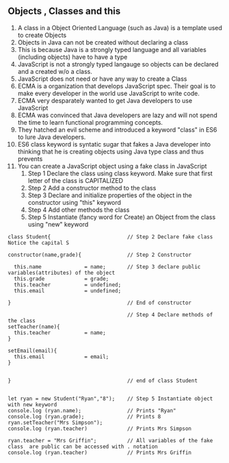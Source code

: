 ## Objects , Classes and this 
1. A class in a Object Oriented Language (such as Java) is a template used to create Objects
1. Objects in Java can not be created without declaring a class 
1. This is because Java is a strongly typed language and all variables (including objects) have to have a type 
1. JavaScript is not a strongly typed langauge so objects can be declared and a created w/o a class. 
1. JavaScript does not need or have any way to create a Class
1. ECMA is a organization that develops JavaScript spec. Their goal is to make every developer in the world use JavaScript to write code.
1. ECMA very desparately wanted to get Java developers to use JavaScript
1. ECMA was convinced that Java developers are lazy and will not spend the time to learn functional programming concepts.
1. They hatched an evil scheme and introduced a keyword "class" in ES6 to lure Java developers.  
1. ES6 class keyword is syntatic sugar that fakes a Java developer into thinking that he is creating objects using Java type class and thus prevents 
1. You can create a JavaScript object using a fake class  in JavaScript 
    1. Step 1 Declare the class using class keyword. Make sure that first letter of the class is CAPITALIZED
    1. Step 2 Add a constructor method to the class
    1. Step 3 Declare and initialize properties of the object in the constructor using "this" keyword
    1. Step 4 Add other methods  the class
    1. Step 5 Instantiate (fancy word for Create) an Object from the class using "new" keyword
```
class Student{                         // Step 2 Declare fake class Notice the capital S

constructor(name,grade){               // Step 2 Constructor

  this.name              = name;       // Step 3 declare public variables(attributes) of the object
  this.grade             = grade;
  this.teacher           = undefined;
  this.email             = undefined;

}                                      // End of constructor

                                       // Step 4 Declare methods of the class
setTeacher(name){
  this.teacher           = name;
}

setEmail(email){
  this.email             = email;
}


}                                      // end of class Student


let ryan = new Student("Ryan","8");    // Step 5 Instantiate object with new keyword
console.log (ryan.name);               // Prints "Ryan"
console.log (ryan.grade);              // Prints 8
ryan.setTeacher("Mrs Simpson");
console.log (ryan.teacher)             // Prints Mrs Simpson

ryan.teacher = "Mrs Griffin";          // All variables of the fake class  are public can be accessed with . notation
console.log (ryan.teacher)             // Prints Mrs Griffin

```
